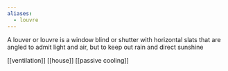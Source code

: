 ```yaml
---
aliases:
  - louvre
---
```

A louver or louvre is a window blind or shutter with horizontal slats that are angled to admit light and air, but to keep out rain and direct sunshine

[[ventilation]]
[[house]]
[[passive cooling]]